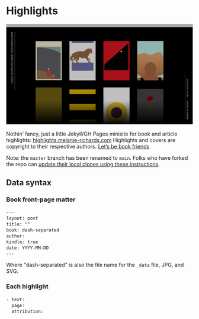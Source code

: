 # Highlights

![Screenshot of the website](assets/images/screenshot.png?raw=true)

Nothin’ fancy, just a little Jekyll/GH Pages minisite for book and article highlights: [highlights.melanie-richards.com](http://highlights.melanie-richards.com) Highlights and covers are copyright to their respective authors. [Let’s be book friends](https://www.goodreads.com/melanierichards)

Note: the `master` branch has been renamed to `main`. Folks who have forked the repo can [update their local clones using these instructions](https://www.hanselman.com/blog/EasilyRenameYourGitDefaultBranchFromMasterToMain.aspx).

## Data syntax

### Book front-page matter

```
---
layout: post
title: ""
book: dash-separated
author:
kindle: true
date: YYYY-MM-DD
---
```

Where "dash-separated" is also the file name for the `_data` file, JPG, and SVG.

### Each highlight

```
- text: 
  page: 
  attribution: 
```